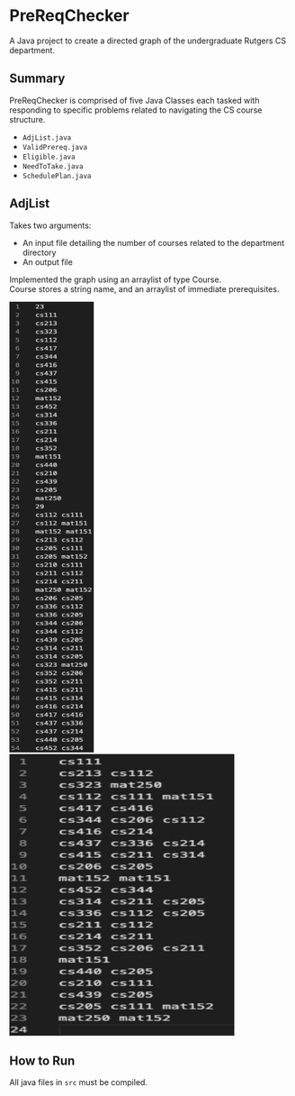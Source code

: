 # PreReqChecker
A Java project to create a directed graph of the undergraduate Rutgers CS department.

## Summary
PreReqChecker is comprised of five Java Classes each tasked with responding to specific problems related to navigating the CS course structure. 
- `AdjList.java`
- `ValidPrereq.java`
- `Eligible.java`
- `NeedToTake.java`
- `SchedulePlan.java`


## AdjList
Takes two arguments:
- An input file detailing the number of courses related to the department directory
- An output file

Implemented the graph using an arraylist of type Course.
<br> Course stores a string name, and an arraylist of immediate prerequisites. 
<p>
  <img src="docs/adjlist.jpg" width = "150" height = "800">
  <img src="docs/adjlist2.jpg" width = "400" height = "500">
</p>

## How to Run

All java files in `src` must be compiled.

